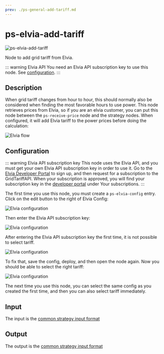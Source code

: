 ```yaml
---
prev: ./ps-general-add-tariff.md
---
```


# ps-elvia-add-tariff

![ps-elvia-add-tariff](../images/node-ps-elvia-add-tariff.png)

Node to add grid tariff from Elvia.

::: warning Elvia API
You need an Elvia API subscription key to use this node. See [configuration](#elvia-configuration).
:::

###

<AdsenseAdd type="artikkel"/>

## Description

When grid tariff changes from hour to hour, this should normally also be considered when finding the most favorable hours to use power. This node retrieves prices from Elvia, so if you are an elvia customer, you can put this node between the `ps-receive-price` node and the strategy nodes. When configured, it will add Elvia tariff to the power prices before doing the calculation:

![Elvia flow](../images/elvia-flow.png)

<AdsenseAdd type="artikkel"/>

## Configuration

::: warning Elvia API subscription key
This node uses the Elvia API, and you must get your own Elvia API subscription key in order to use it.
Go to the [Elvia Developer Portal](https://elvia.portal.azure-api.net/) to sign up,
and then request for a subscription to the GridTariffAPI.
When your subscription is approved, you will find your subscription key in the
[developer portal](https://elvia.portal.azure-api.net/developer) under Your subscriptions.
:::

The first time you use this node, you must create a `ps-elvia-config` entry. Click on the edit button to the right of Elvia Config:

![Elvia configuration](../images/elvia-config-no-config.png)

<AdsenseAdd type="artikkel"/>

Then enter the Elvia API subscription key:

![Elvia configuration](../images/elvia-config-subscription-key.png)

After entering the Elvia API subscription key the first time, it is not possible to select tariff.

![Elvia configuration](../images/elvia-config-no-tariff.png)

To fix that, save the config, deploy, and then open the node again.
Now you should be able to select the right tariff:

![Elvia configuration](../images/elvia-config-select-tariff.png)

The next time you use this node, you can select the same config as you created the first time, and then you can also select tariff immediately.

###

<AdsenseAdd type="artikkel"/>

## Input

The input is the [common strategy input format](./strategy-input.md)

## Output

The output is the [common strategy input format](./strategy-input.md)

###

<AdsenseAdd type="nederst"/>

